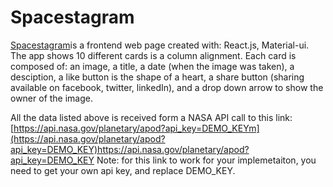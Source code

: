 # Spacestagram

[Spacestagram](https://shopify-challenge-marzougui.vercel.app/)is a frontend web page created with: React.js, Material-ui.
The app shows 10 different cards is a column alignment. Each card is composed of: an image, a title, a date (when the image was taken), a desciption,
a like button is the shape of a heart, a share button (sharing available on facebook, twitter, linkedIn), and a drop down arrow to show the owner of the image.

All the data listed above is received form a NASA API call to this link:
[https://api.nasa.gov/planetary/apod?api_key=DEMO_KEYm](https://api.nasa.gov/planetary/apod?api_key=DEMO_KEY)https://api.nasa.gov/planetary/apod?api_key=DEMO_KEY
Note: for this link to work for your implemetaiton, you need to get your own api key, and replace DEMO_KEY.
